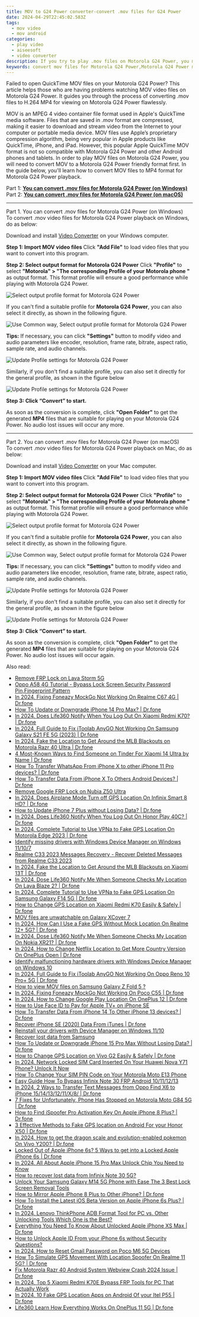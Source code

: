 ```yaml
---
title: MOV to G24 Power converter-convert .mov files for G24 Power
date: 2024-04-29T22:45:02.583Z
tags: 
  - mov video
  - mov android
categories: 
  - play video
  - aiseesoft
  - video converter
description: If you try to play .mov files on Motorola G24 Power, you may encounter issues one or another. That’s because .mov files don't play well on Android devices. However, this problem can be solved via converting MOV files to MP4 format. 
keywords: convert mov files for Motorola G24 Power,Motorola G24 Power mov support,best app to play .mov on Motorola G24 Power,can't open .mov on Motorola ,does mov play on Motorola ,convert mov files for G24 Power,how to converter 720p to mov on android,mov converter android 2018,Motorola G24 Power wont play mov,video to mov converter for android,mov video converter for android,mov to h264 converter android
---
```


<div class="atpl-content atpl-for-aiseesoft-video-converter play-mov-on-android">

<div class="atpl-post-description-part-1">
<div class="tpl-content-sub-paragraph-normal">
  <p>
    Failed to open QuickTime MOV files on your Motorola G24 Power? This article helps those who are having problems watching MOV video files on Motorola G24 Power. It guides you through the process of converting .mov files to H.264 MP4 for viewing on Motorola G24 Power flawlessly.
  </p>
</div>
</div>



<div class="atpl-post-description-part-2">
<div class="tpl-content-sub-paragraph-content">
  <p>
    MOV is an MPEG 4 video container file format used in Apple's QuickTime media software. Files that are saved in .mov format are compressed, making it easier to download and stream video from the Internet to your computer or portable media device. MOV files use Apple’s proprietary compression algorithm, being very popular in Apple products like QuickTime, iPhone, and iPad. However, this popular Apple QuickTime MOV format is not so compatible with Motorola G24 Power and other Android phones and tablets. In order to play MOV files on Motorola G24 Power, you will need to convert MOV to a Motorola G24 Power friendly format first. In the guide below, you'll learn how to convert MOV files to MP4 format for Motorola G24 Power playback.
  </p>
</div>
</div>

Part 1: <strong><a href="#p1">You can convert .mov files for Motorola G24 Power (on Windows)</a></strong>
Part 2: <strong><a href="#p2">You can convert .mov files for Motorola G24 Power (on macOS)</a></strong>

<!-- Part 1 -->
<a id="p1" name="p1" ></a><hr>

<div class="atpl-step-part-style">Part 1. You can convert .mov files for Motorola G24 Power (on Windows)</div>
To convert .mov video files for Motorola G24 Power playback on Windows, do as below:

Download and install <a class="atpl-step-content-a-style" href="https://tools.techidaily.com/aiseesoft-total-video-converter/" >Video Converter</a> on your Windows computer.


<strong>Step 1: Import MOV video files </strong>
Click <b>"Add File"</b> to load video files that you want to convert into this program.

<strong>Step 2: Select output format for Motorola G24 Power</strong>
Click <b>"Profile"</b> to select <b>"Motorola" > "The corresponding Profile of your Motorola phone "</b> as output format. This format profile will ensure a good performance while playing with Motorola G24 Power.

<img src="https://tools.techidaily.com/images/apps/aiseesoft/video-converter/devices/moto/fv.mp4/win/profile.png" class="atpl-imgstyle" alt="Select output profile format for Motorola G24 Power" />

If you can't find a suitable profile for **Motorola G24 Power**, you can also select it directly, as shown in the following figure.

<img src="https://tools.techidaily.com/images/apps/aiseesoft/video-converter/devices/common_android/fv.mp4/win/profile.png" class="atpl-imgstyle" alt="Use Common way, Select output profile format for Motorola G24 Power" />

<strong>Tips:</strong>
If necessary, you can click <b>"Settings"</b> button to modify video and audio parameters like encoder, resolution, frame rate, bitrate, aspect ratio, sample rate, and audio channels. 

<img src="https://tools.techidaily.com/images/apps/aiseesoft/video-converter/devices/moto/fv.mp4/win/settings-4.png" class="atpl-imgstyle"  alt="Update Profile settings for Motorola G24 Power" />

Similarly, if you don't find a suitable profile, you can also set it directly for the general profile, as shown in the figure below

<img src="https://tools.techidaily.com/images/apps/aiseesoft/video-converter/devices/common_android/fv.mp4/win/settings.png" class="atpl-imgstyle"  alt="Update Profile settings for Motorola G24 Power" />

<strong>Step 3: Click “Convert” to start.</strong>

As soon as the conversion is complete, click <b>"Open Folder"</b> to get the generated <b>MP4</b> files that are suitable for playing on your Motorola G24 Power. No audio lost issues will occur any more.

<!-- Part 2 -->
<a id="p2" name="p2"></a><hr>

<div class="atpl-step-part-style">Part 2. You can convert .mov files for Motorola G24 Power (on macOS)</div>
To convert .mov video files for Motorola G24 Power playback on Mac, do as below:

Download and install <a class="atpl-step-content-a-style" href="https://tools.techidaily.com/aiseesoft-total-video-converter/" >Video Converter</a> on your Mac computer.

<strong>Step 1: Import MOV video files </strong>
Click <b>"Add File"</b> to load video files that you want to convert into this program.

<strong>Step 2: Select output format for Motorola G24 Power</strong>
Click <b>"Profile"</b> to select <b>"Motorola" > "The corresponding Profile of your Motorola phone "</b> as output format. This format profile will ensure a good performance while playing with Motorola G24 Power.

<img src="https://tools.techidaily.com/images/apps/aiseesoft/video-converter/devices/moto/fv.mp4/mac/profile.png" class="atpl-imgstyle" alt="Select output profile format for Motorola G24 Power" />

If you can't find a suitable profile for **Motorola G24 Power**, you can also select it directly, as shown in the following figure.

<img src="https://tools.techidaily.com/images/apps/aiseesoft/video-converter/devices/common_android/fv.mp4/mac/profile.png" class="atpl-imgstyle" alt="Use Common way, Select output profile format for Motorola G24 Power" />

<strong>Tips:</strong>
If necessary, you can click <b>"Settings"</b> button to modify video and audio parameters like encoder, resolution, frame rate, bitrate, aspect ratio, sample rate, and audio channels. 

<img src="https://tools.techidaily.com/images/apps/aiseesoft/video-converter/devices/moto/fv.mp4/mac/settings.png" class="atpl-imgstyle"  alt="Update Profile settings for Motorola G24 Power" />

Similarly, if you don't find a suitable profile, you can also set it directly for the general profile, as shown in the figure below

<img src="https://tools.techidaily.com/images/apps/aiseesoft/video-converter/devices/common_android/fv.mp4/win/settings.png" class="atpl-imgstyle"  alt="Update Profile settings for Motorola G24 Power" />

<strong>Step 3: Click “Convert” to start.</strong>

As soon as the conversion is complete, click <b>"Open Folder"</b> to get the generated <b>MP4</b> files that are suitable for playing on your Motorola G24 Power. No audio lost issues will occur again.



<div class="atpl-post-end">
  <div class="atpl-post-device-model-description">
    
  </div>
</div>

<ins class="adsbygoogle"
     style="display:block"
     data-ad-client="ca-pub-7571918770474297"
     data-ad-slot="8358498916"
     data-ad-format="auto"
     data-full-width-responsive="true"></ins>


</div>
<ins class="adsbygoogle"
    style="display:block"
    data-ad-format="autorelaxed"
    data-ad-client="ca-pub-7571918770474297"
    data-ad-slot="1223367746"></ins>

<span class="atpl-alsoreadstyle">Also read:</span>
<div><ul>
<li><a href="https://review-topics.techidaily.com/remove-frp-lock-on-lava-storm-5g-by-drfone-android-unlock-remove-google-frp/"><u>Remove FRP Lock on Lava Storm 5G</u></a></li>
<li><a href="https://review-topics.techidaily.com/oppo-a58-4g-tutorial-bypass-lock-screen-security-password-pin-fingerprint-pattern-by-drfone-android-unlock-android-unlock/"><u>Oppo A58 4G Tutorial - Bypass Lock Screen,Security Password Pin,Fingerprint,Pattern</u></a></li>
<li><a href="https://review-topics.techidaily.com/in-2024-fixing-foneazy-mockgo-not-working-on-realme-c67-4g-drfone-by-drfone-virtual-android/"><u>In 2024, Fixing Foneazy MockGo Not Working On Realme C67 4G | Dr.fone</u></a></li>
<li><a href="https://review-topics.techidaily.com/how-to-update-or-downgrade-iphone-14-pro-max-drfone-by-drfone-ios-system-repair-ios-system-repair/"><u>How To Update or Downgrade iPhone 14 Pro Max? | Dr.fone</u></a></li>
<li><a href="https://review-topics.techidaily.com/in-2024-does-life360-notify-when-you-log-out-on-xiaomi-redmi-k70-drfone-by-drfone-virtual-android/"><u>In 2024, Does Life360 Notify When You Log Out On Xiaomi Redmi K70? | Dr.fone</u></a></li>
<li><a href="https://review-topics.techidaily.com/in-2024-full-guide-to-fix-itoolab-anygo-not-working-on-samsung-galaxy-s21-fe-5g-2023-drfone-by-drfone-virtual-android/"><u>In 2024, Full Guide to Fix iToolab AnyGO Not Working On Samsung Galaxy S21 FE 5G (2023) | Dr.fone</u></a></li>
<li><a href="https://review-topics.techidaily.com/in-2024-fake-the-location-to-get-around-the-mlb-blackouts-on-motorola-razr-40-ultra-drfone-by-drfone-virtual-android/"><u>In 2024, Fake the Location to Get Around the MLB Blackouts on Motorola Razr 40 Ultra | Dr.fone</u></a></li>
<li><a href="https://review-topics.techidaily.com/4-most-known-ways-to-find-someone-on-tinder-for-xiaomi-14-ultra-by-name-drfone-by-drfone-virtual-android/"><u>4 Most-Known Ways to Find Someone on Tinder For Xiaomi 14 Ultra by Name | Dr.fone</u></a></li>
<li><a href="https://review-topics.techidaily.com/how-to-transfer-whatsapp-from-iphone-x-to-other-iphone-11-pro-devices-drfone-by-drfone-transfer-whatsapp-from-ios-transfer-whatsapp-from-ios/"><u>How To Transfer WhatsApp From iPhone X to other iPhone 11 Pro devices? | Dr.fone</u></a></li>
<li><a href="https://review-topics.techidaily.com/how-to-transfer-data-from-iphone-x-to-others-android-devices-drfone-by-drfone-transfer-data-from-ios-transfer-data-from-ios/"><u>How To Transfer Data From iPhone X To Others Android Devices? | Dr.fone</u></a></li>
<li><a href="https://review-topics.techidaily.com/remove-google-frp-lock-on-nubia-z50-ultra-by-drfone-android-unlock-remove-google-frp/"><u>Remove Google FRP Lock on Nubia Z50 Ultra</u></a></li>
<li><a href="https://review-topics.techidaily.com/in-2024-does-airplane-mode-turn-off-gps-location-on-infinix-smart-8-hd-drfone-by-drfone-virtual-android/"><u>In 2024, Does Airplane Mode Turn off GPS Location On Infinix Smart 8 HD? | Dr.fone</u></a></li>
<li><a href="https://review-topics.techidaily.com/how-to-update-iphone-7-plus-without-losing-data-drfone-by-drfone-ios-system-repair-ios-system-repair/"><u>How to Update iPhone 7 Plus without Losing Data? | Dr.fone</u></a></li>
<li><a href="https://review-topics.techidaily.com/in-2024-does-life360-notify-when-you-log-out-on-honor-play-40c-drfone-by-drfone-virtual-android/"><u>In 2024, Does Life360 Notify When You Log Out On Honor Play 40C? | Dr.fone</u></a></li>
<li><a href="https://review-topics.techidaily.com/in-2024-complete-tutorial-to-use-vpna-to-fake-gps-location-on-motorola-edge-2023-drfone-by-drfone-virtual-android/"><u>In 2024, Complete Tutorial to Use VPNa to Fake GPS Location On Motorola Edge 2023 | Dr.fone</u></a></li>
<li><a href="https://review-topics.techidaily.com/identify-missing-drivers-with-windows-device-manager-on-windows-11107-by-drivereasy-guide/"><u>Identify missing drivers with Windows Device Manager on Windows 11/10/7</u></a></li>
<li><a href="https://review-topics.techidaily.com/realme-c33-2023-messages-recovery-recover-deleted-messages-from-realme-c33-2023-by-fonelab-android-recover-messages/"><u>Realme C33 2023 Messages Recovery - Recover Deleted Messages from Realme C33 2023</u></a></li>
<li><a href="https://review-topics.techidaily.com/in-2024-fake-the-location-to-get-around-the-mlb-blackouts-on-xiaomi-13t-drfone-by-drfone-virtual-android/"><u>In 2024, Fake the Location to Get Around the MLB Blackouts on Xiaomi 13T | Dr.fone</u></a></li>
<li><a href="https://review-topics.techidaily.com/in-2024-dose-life360-notify-me-when-someone-checks-my-location-on-lava-blaze-2-drfone-by-drfone-virtual-android/"><u>In 2024, Dose Life360 Notify Me When Someone Checks My Location On Lava Blaze 2? | Dr.fone</u></a></li>
<li><a href="https://review-topics.techidaily.com/in-2024-complete-tutorial-to-use-vpna-to-fake-gps-location-on-samsung-galaxy-f14-5g-drfone-by-drfone-virtual-android/"><u>In 2024, Complete Tutorial to Use VPNa to Fake GPS Location On Samsung Galaxy F14 5G | Dr.fone</u></a></li>
<li><a href="https://review-topics.techidaily.com/how-to-change-gps-location-on-xiaomi-redmi-k70-easily-and-safely-drfone-by-drfone-virtual-android/"><u>How to Change GPS Location on Xiaomi Redmi K70 Easily & Safely | Dr.fone</u></a></li>
<li><a href="https://review-topics.techidaily.com/mov-files-are-unwatchable-on-galaxy-xcover-7-by-aiseesoft-video-converter-play-mov-on-android/"><u>MOV files are unwatchable on Galaxy XCover 7</u></a></li>
<li><a href="https://review-topics.techidaily.com/in-2024-how-can-i-use-a-fake-gps-without-mock-location-on-realme-12plus-5g-drfone-by-drfone-virtual-android/"><u>In 2024, How Can I Use a Fake GPS Without Mock Location On Realme 12+ 5G? | Dr.fone</u></a></li>
<li><a href="https://review-topics.techidaily.com/in-2024-dose-life360-notify-me-when-someone-checks-my-location-on-nokia-xr21-drfone-by-drfone-virtual-android/"><u>In 2024, Dose Life360 Notify Me When Someone Checks My Location On Nokia XR21? | Dr.fone</u></a></li>
<li><a href="https://review-topics.techidaily.com/in-2024-how-to-change-netflix-location-to-get-more-country-version-on-oneplus-open-drfone-by-drfone-virtual-android/"><u>In 2024, How to Change Netflix Location to Get More Country Version On OnePlus Open | Dr.fone</u></a></li>
<li><a href="https://review-topics.techidaily.com/identify-malfunctioning-hardware-drivers-with-windows-device-manager-on-windows-10-by-drivereasy-guide/"><u>Identify malfunctioning hardware drivers with Windows Device Manager on Windows 10</u></a></li>
<li><a href="https://review-topics.techidaily.com/in-2024-full-guide-to-fix-itoolab-anygo-not-working-on-oppo-reno-10-proplus-5g-drfone-by-drfone-virtual-android/"><u>In 2024, Full Guide to Fix iToolab AnyGO Not Working On Oppo Reno 10 Pro+ 5G | Dr.fone</u></a></li>
<li><a href="https://review-topics.techidaily.com/how-to-view-mov-files-on-samsung-galaxy-z-fold-5-by-aiseesoft-video-converter-play-mov-on-android/"><u>How to view MOV files on Samsung Galaxy Z Fold 5 ?</u></a></li>
<li><a href="https://review-topics.techidaily.com/in-2024-fixing-foneazy-mockgo-not-working-on-poco-c55-drfone-by-drfone-virtual-android/"><u>In 2024, Fixing Foneazy MockGo Not Working On Poco C55 | Dr.fone</u></a></li>
<li><a href="https://review-topics.techidaily.com/in-2024-how-to-change-google-play-location-on-oneplus-12-drfone-by-drfone-virtual-android/"><u>In 2024, How to Change Google Play Location On OnePlus 12 | Dr.fone</u></a></li>
<li><a href="https://review-topics.techidaily.com/how-to-use-face-id-to-pay-for-apple-tvplus-on-iphone-se-by-drfone-ios-unlock-ios-unlock/"><u>How to Use Face ID to Pay for Apple TV+ on iPhone SE</u></a></li>
<li><a href="https://review-topics.techidaily.com/how-to-transfer-data-from-iphone-14-to-other-iphone-13-devices-drfone-by-drfone-transfer-data-from-ios-transfer-data-from-ios/"><u>How To Transfer Data From iPhone 14 To Other iPhone 13 devices? | Dr.fone</u></a></li>
<li><a href="https://review-topics.techidaily.com/recover-iphone-se-2020-data-from-itunes-drfone-by-drfone-ios-data-recovery-ios-data-recovery/"><u>Recover iPhone SE (2020) Data From iTunes | Dr.fone</u></a></li>
<li><a href="https://review-topics.techidaily.com/reinstall-your-drivers-with-device-manager-on-windows-1110-by-drivereasy-guide/"><u>Reinstall your drivers with Device Manager on Windows 11/10</u></a></li>
<li><a href="https://review-topics.techidaily.com/recover-lost-data-from-samsung-by-fonelab-android-recover-data/"><u>Recover lost data from Samsung</u></a></li>
<li><a href="https://review-topics.techidaily.com/how-to-update-or-downgrade-iphone-15-pro-max-without-losing-data-drfone-by-drfone-ios-system-repair-ios-system-repair/"><u>How To Update or Downgrade iPhone 15 Pro Max Without Losing Data? | Dr.fone</u></a></li>
<li><a href="https://review-topics.techidaily.com/how-to-change-gps-location-on-vivo-g2-easily-and-safely-drfone-by-drfone-virtual-android/"><u>How to Change GPS Location on Vivo G2 Easily & Safely | Dr.fone</u></a></li>
<li><a href="https://sim-unlock.techidaily.com/in-2024-network-locked-sim-card-inserted-on-your-huawei-nova-y71-phone-unlock-it-now-by-drfone-android/"><u>In 2024, Network Locked SIM Card Inserted On Your Huawei Nova Y71 Phone? Unlock It Now</u></a></li>
<li><a href="https://sim-unlock.techidaily.com/how-to-change-your-sim-pin-code-on-your-motorola-moto-e13-phone-by-drfone-android/"><u>How To Change Your SIM PIN Code on Your Motorola Moto E13 Phone</u></a></li>
<li><a href="https://bypass-frp.techidaily.com/easy-guide-how-to-bypass-infinix-note-30-frp-android-10111213-by-drfone-android/"><u>Easy Guide How To Bypass Infinix Note 30 FRP Android 10/11/12/13</u></a></li>
<li><a href="https://android-transfer.techidaily.com/in-2024-2-ways-to-transfer-text-messages-from-oppo-find-x6-to-iphone-1514131211x8-drfone-by-drfone-transfer-from-android-transfer-from-android/"><u>In 2024, 2 Ways to Transfer Text Messages from Oppo Find X6 to iPhone 15/14/13/12/11/X/8/ | Dr.fone</u></a></li>
<li><a href="https://howto.techidaily.com/7-fixes-for-unfortunately-phone-has-stopped-on-motorola-moto-g84-5g-drfone-by-drfone-fix-android-problems-fix-android-problems/"><u>7 Fixes for Unfortunately, Phone Has Stopped on Motorola Moto G84 5G | Dr.fone</u></a></li>
<li><a href="https://fake-location.techidaily.com/how-to-find-ispoofer-pro-activation-key-on-apple-iphone-8-plus-drfone-by-drfone-virtual-ios/"><u>How to Find iSpoofer Pro Activation Key On Apple iPhone 8 Plus? | Dr.fone</u></a></li>
<li><a href="https://android-location.techidaily.com/3-effective-methods-to-fake-gps-location-on-android-for-your-honor-x50-drfone-by-drfone-virtual/"><u>3 Effective Methods to Fake GPS location on Android For your Honor X50 | Dr.fone</u></a></li>
<li><a href="https://change-location.techidaily.com/in-2024-how-to-get-the-dragon-scale-and-evolution-enabled-pokemon-on-vivo-y200-drfone-by-drfone-virtual-android/"><u>In 2024, How to get the dragon scale and evolution-enabled pokemon On Vivo Y200? | Dr.fone</u></a></li>
<li><a href="https://iphone-unlock.techidaily.com/locked-out-of-apple-iphone-6s-5-ways-to-get-into-a-locked-apple-iphone-6s-drfone-by-drfone-ios/"><u>Locked Out of Apple iPhone 6s? 5 Ways to get into a Locked Apple iPhone 6s | Dr.fone</u></a></li>
<li><a href="https://sim-unlock.techidaily.com/in-2024-all-about-apple-iphone-15-pro-max-unlock-chip-you-need-to-know-by-drfone-ios/"><u>In 2024, All About Apple iPhone 15 Pro Max Unlock Chip You Need to Know</u></a></li>
<li><a href="https://blog-min.techidaily.com/how-to-recover-lost-data-from-infinix-note-30-5g-by-fonelab-android-recover-data/"><u>How to recover lost data from Infinix Note 30 5G?</u></a></li>
<li><a href="https://android-unlock.techidaily.com/unlock-your-samsung-galaxy-m14-5g-phone-with-ease-the-3-best-lock-screen-removal-tools-by-drfone-android/"><u>Unlock Your Samsung Galaxy M14 5G Phone with Ease The 3 Best Lock Screen Removal Tools</u></a></li>
<li><a href="https://screen-mirror.techidaily.com/how-to-mirror-apple-iphone-8-plus-to-other-iphone-drfone-by-drfone-ios/"><u>How to Mirror Apple iPhone 8 Plus to Other iPhone? | Dr.fone</u></a></li>
<li><a href="https://techidaily.com/how-to-install-the-latest-ios-beta-version-on-apple-iphone-6s-plus-drfone-by-drfone-ios-system-repair-ios-system-repair/"><u>How To Install the Latest iOS Beta Version on Apple iPhone 6s Plus? | Dr.fone</u></a></li>
<li><a href="https://android-frp.techidaily.com/in-2024-lenovo-thinkphone-adb-format-tool-for-pc-vs-other-unlocking-tools-which-one-is-the-best-by-drfone-android/"><u>In 2024, Lenovo ThinkPhone ADB Format Tool for PC vs. Other Unlocking Tools Which One is the Best?</u></a></li>
<li><a href="https://iphone-unlock.techidaily.com/everything-you-need-to-know-about-unlocked-apple-iphone-xs-max-drfone-by-drfone-ios/"><u>Everything You Need To Know About Unlocked Apple iPhone XS Max | Dr.fone</u></a></li>
<li><a href="https://apple-account.techidaily.com/how-to-unlock-apple-id-from-your-iphone-6s-without-security-questions-by-drfone-ios/"><u>How to Unlock Apple ID From your iPhone 6s without Security Questions?</u></a></li>
<li><a href="https://easy-unlock-android.techidaily.com/in-2024-how-to-reset-gmail-password-on-poco-m6-5g-devices-by-drfone-android/"><u>In 2024, How to Reset Gmail Password on Poco M6 5G Devices</u></a></li>
<li><a href="https://fake-location.techidaily.com/how-to-simulate-gps-movement-with-location-spoofer-on-realme-11-5g-drfone-by-drfone-virtual-android/"><u>How To Simulate GPS Movement With Location Spoofer On Realme 11 5G? | Dr.fone</u></a></li>
<li><a href="https://howto.techidaily.com/fix-motorola-razr-40-android-system-webview-crash-2024-issue-drfone-by-drfone-fix-android-problems-fix-android-problems/"><u>Fix Motorola Razr 40 Android System Webview Crash 2024 Issue | Dr.fone</u></a></li>
<li><a href="https://bypass-frp.techidaily.com/in-2024-top-5-xiaomi-redmi-k70e-bypass-frp-tools-for-pc-that-actually-work-by-drfone-android/"><u>In 2024, Top 5 Xiaomi Redmi K70E Bypass FRP Tools for PC That Actually Work</u></a></li>
<li><a href="https://android-location.techidaily.com/in-2024-10-fake-gps-location-apps-on-android-of-your-itel-p55-drfone-by-drfone-virtual/"><u>In 2024, 10 Fake GPS Location Apps on Android Of your Itel P55 | Dr.fone</u></a></li>
<li><a href="https://fake-location.techidaily.com/life360-learn-how-everything-works-on-oneplus-11-5g-drfone-by-drfone-virtual-android/"><u>Life360 Learn How Everything Works On OnePlus 11 5G | Dr.fone</u></a></li>
</ul></div>

